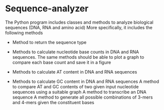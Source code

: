 # Sequence-analyzer
The Python program includes classes and methods to analyze biological sequences (DNA, RNA and amino acid)
More specifically, it includes the following methods

- Method to return the sequence type

- Methods to calculate nucleotide base counts in DNA and RNA sequences. The
same methods should be able to plot a graph to compare each base count and
save it in a figure

- Methods to calculate AT content in DNA and RNA sequences

- Methods to calculate GC content in DNA and RNA sequences
A method to compare AT and GC contents of two given input nucleotide
sequences using a suitable graph
A method to transcribe an DNA sequence
A method to generate all possible combinations of 3-mers and 4-mers given
the constituent bases
